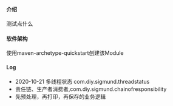 #### 介绍
测试点什么

#### 软件架构
使用maven-archetype-quickstart创建该Module

#### Log
- 2020-10-21 多线程状态 com.diy.sigmund.threadstatus
- 责任链、生产者消费者,com.diy.sigmund.chainofresponsibility
- 先预处理，再打印，再保存的业务逻辑